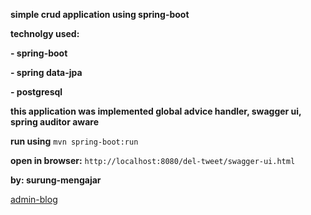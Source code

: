 **simple crud application using spring-boot**

**technolgy used:**

**- spring-boot**

**- spring data-jpa**

**- postgresql**

**this application was implemented global advice handler,
swagger ui, spring auditor aware**

**run using** `mvn spring-boot:run`

**open in browser:** `http://localhost:8080/del-tweet/swagger-ui.html`

**by: surung-mengajar**

[admin-blog](catatansisurung.wordpress.com)